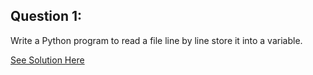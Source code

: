 Question 1:
------------
 Write a Python program to read a file line by line store it into a variable. 
 
 [See Solution Here](https://github.com/Avi-1996/100-Days-Code-Challenge/blob/master/100DayCode/Day90/Ques1.py)
 
